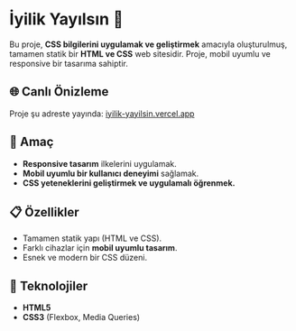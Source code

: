 # İyilik Yayılsın 🌟  

Bu proje, **CSS bilgilerini uygulamak ve geliştirmek** amacıyla oluşturulmuş, tamamen statik bir **HTML ve CSS** web sitesidir. Proje, mobil uyumlu ve responsive bir tasarıma sahiptir.  

## 🌐 Canlı Önizleme  
Proje şu adreste yayında: [iyilik-yayilsin.vercel.app](https://iyilik-yayilsin.vercel.app/)  

## 🎯 Amaç  
- **Responsive tasarım** ilkelerini uygulamak.  
- **Mobil uyumlu bir kullanıcı deneyimi** sağlamak.  
- **CSS yeteneklerini geliştirmek ve uygulamalı öğrenmek.**

## 📋 Özellikler  
- Tamamen statik yapı (HTML ve CSS).  
- Farklı cihazlar için **mobil uyumlu tasarım**.  
- Esnek ve modern bir CSS düzeni.  

## 🚀 Teknolojiler  
- **HTML5**  
- **CSS3** (Flexbox, Media Queries)  
